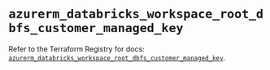 # `azurerm_databricks_workspace_root_dbfs_customer_managed_key`

Refer to the Terraform Registry for docs: [`azurerm_databricks_workspace_root_dbfs_customer_managed_key`](https://registry.terraform.io/providers/hashicorp/azurerm/3.93.0/docs/resources/databricks_workspace_root_dbfs_customer_managed_key).
